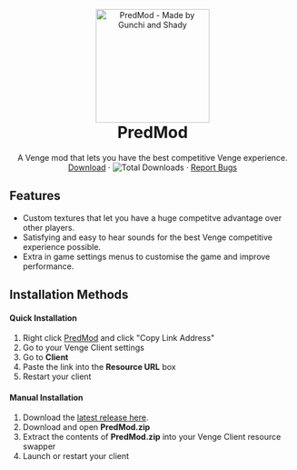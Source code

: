 <p align="center" style="margin-bottom: 0px !important;">
  <img width="200" src="https://cdn.discordapp.com/attachments/828407160508776568/838839855349366824/831293603028008991.png" alt="PredMod - Made by Gunchi and Shady" align="center">
</p>

<h1 align="center" style="margin-top: 0px;">PredMod</h1>

 <p align="center">
    A Venge mod that lets you have the best competitive Venge experience.
    <br />
    <a href="https://github.com/Tomogunchi/PredMod/releases/latest/">Download</a>
    ·
    <img alt="Total Downloads" src="https://img.shields.io/github/downloads/tomogunchi/predmod/total?label=Downloads">
    ·
    <a href="https://github.com/Tomogunchi/PredMod/issues">Report Bugs</a>
  </p>
</p>

## Features
- Custom textures that let you have a huge competitve advantage over other players.
- Satisfying and easy to hear sounds for the best Venge competitive experience possible.
- Extra in game settings menus to customise the game and improve performance.

## Installation Methods

#### Quick Installation
1. Right click [PredMod](https://github.com/Tomogunchi/PredMod/releases/download/v4/PredMod.v4.zip) and click "Copy Link Address"
2. Go to your Venge Client settings
3. Go to **Client**
4. Paste the link into the **Resource URL** box
5. Restart your client

#### Manual Installation
1. Download the [latest release here](https://github.com/Tomogunchi/PredMod/releases/latest "Latest Release").
2. Download and open **PredMod.zip**
3. Extract the contents of **PredMod.zip** into your Venge Client resource swapper
4. Launch or restart your client
